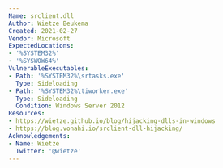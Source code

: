 ```yaml
---
Name: srclient.dll
Author: Wietze Beukema
Created: 2021-02-27
Vendor: Microsoft
ExpectedLocations:
- '%SYSTEM32%'
- '%SYSWOW64%'
VulnerableExecutables:
- Path: '%SYSTEM32%\srtasks.exe'
  Type: Sideloading
- Path: '%SYSTEM32%\tiworker.exe'
  Type: Sideloading
  Condition: Windows Server 2012
Resources:
- https://wietze.github.io/blog/hijacking-dlls-in-windows
- https://blog.vonahi.io/srclient-dll-hijacking/
Acknowledgements:
- Name: Wietze
  Twitter: '@wietze'
---
```

